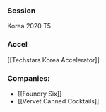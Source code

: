 
### Session
Korea 2020 T5

### Accel
[[Techstars Korea Accelerator]]

### Companies:
- [[Foundry Six]]
- [[Vervet Canned Cocktails]]


